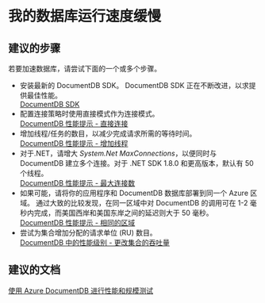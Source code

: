 <properties
    pageTitle="My database is slow"
    description="我的数据库运行速度缓慢"
    service="microsoft.documentdb"
    resource="databaseAccounts"
    authors="AndrewHoh"
    displayOrder="1"
    selfHelpType="resource"
    supportTopicIds=""
    resourceTags=""
    productPesIds=""
    cloudEnvironments="public"
/>


# 我的数据库运行速度缓慢

## **建议的步骤**
若要加速数据库，请尝试下面的一个或多个步骤。

* 安装最新的 DocumentDB SDK。 DocumentDB SDK 正在不断改进，以求提供最佳性能。<br>
[DocumentDB SDK](https://azure.microsoft.com/documentation/articles/documentdb-sdk-dotnet/)
* 配置连接策略时使用直接模式作为连接模式。<br>[DocumentDB 性能提示 - 直接连接](https://azure.microsoft.com/documentation/articles/documentdb-performance-tips/#direct-connection)
* 增加线程/任务的数目，以减少完成请求所需的等待时间。<br>[DocumentDB 性能提示 - 增加线程](https://azure.microsoft.com/documentation/articles/documentdb-performance-tips/#increase-threads)
* 对于.NET，请增大 *System.Net MaxConnections*，以便同时与 DocumentDB 建立多个连接。对于 .NET SDK 1.8.0 和更高版本，默认有 50 个线程。<br>[DocumentDB 性能提示 - 最大连接数](https://azure.microsoft.com/documentation/articles/documentdb-performance-tips/#max-connection)
* 如果可能，请将你的应用程序和 DocumentDB 数据库部署到同一个 Azure 区域。 通过大致的比较发现，在同一区域中对 DocumentDB 的调用可在 1-2 毫秒内完成，而美国西岸和美国东岸之间的延迟则大于 50 毫秒。<br>[DocumentDB 性能提示 - 相同的区域](https://azure.microsoft.com/documentation/articles/documentdb-performance-tips/#same-region)
* 尝试为集合增加分配的请求单位 (RU) 数目。<br>[DocumentDB 中的性能级别 - 更改集合的吞吐量](https://azure.microsoft.com/documentation/articles/documentdb-performance-levels/#change-throughput)

## **建议的文档**
[使用 Azure DocumentDB 进行性能和规模测试](https://azure.microsoft.com/documentation/articles/documentdb-performance-testing/)



<!--HONumber=Aug16_HO1-->


